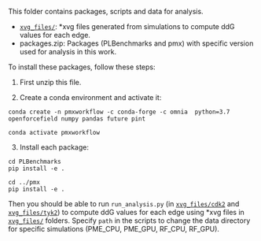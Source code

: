 This folder contains packages, scripts and data for analysis.

- [`xvg_files/`](xvg_files): *xvg files generated from simulations to compute ddG values for each edge. 
- packages.zip: Packages (PLBenchmarks and pmx) with specific version used for analysis in this work. 

To install these packages, follow these steps:

1. First unzip this file. 

2. Create a conda environment and activate it:
```
conda create -n pmxworkflow -c conda-forge -c omnia  python=3.7 openforcefield numpy pandas future pint

conda activate pmxworkflow
```

3. Install each package:

```
cd PLBenchmarks
pip install -e .

cd ../pmx
pip install -e .
```

Then you should be able to run `run_analysis.py` (in [`xvg_files/cdk2`](xvg_files/cdk2) and [`xvg_files/tyk2`](xvg_files/tyk2)) to compute ddG values for each edge using *xvg files in [`xvg_files/`](xvg_files) folders. Specify `path` in the scripts to change the data directory for specific simulations (PME_CPU, PME_GPU, RF_CPU, RF_GPU). 
